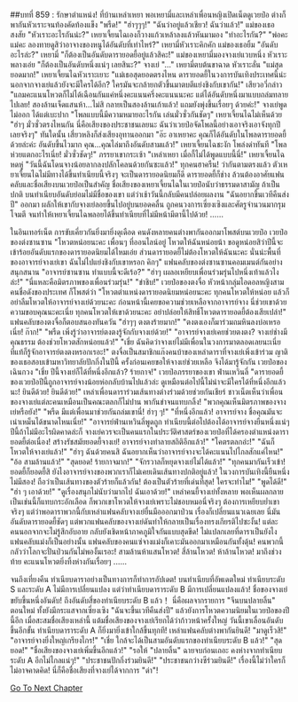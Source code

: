 ##บทที่ 859 : รักษาตำแหน่ง!
ที่บ้านเหล่าเหยา
พอเหยามี่และเหล่าเพื่อนหญิงเปิดเน็ตดูเวยป๋อ ต่างก็พากันหัวเราะจนท้องคัดท้องแข็ง
"พรืด!"
"ฮ่าๆๆๆ!"
"ฉันว่าอยู่แล้วเชียว! ฉันว่าแล้ว!"
แม่ของเธอสงสัย "หัวเราะอะไรกันน่ะ?"
เหยาเจี้ยนไฉเองก็วางแก้วเหล้าลงแล้วหันมามอง "ทำอะไรกัน?"
"พ่อคะ แม่คะ ลองทายดูสิว่าอาจางของหนูได้อันดับที่เท่าไหร่?" เหยามี่หัวเราะคิกคัก
แม่ของเธอยิ้ม "อันดับอะไรล่ะ?"
เหยามี่ "ก็ต้องเป็นอันดับดารายอดยี้อยู่แล้วสิคะ!"
แม่ของเหยามี่มองจางเย่แวบหนึ่ง หัวเราะพลางเอ่ย "ก็ต้องเป็นอันดับหนึ่งแน่ๆ เลยสินะ?"
จางเย่ "..."
เหยามี่ตบต้นขาฉาด หัวเราะลั่น "แม่สุดยอดมาก!"
เหยาเจี้ยนไฉหัวเราะเยาะ "แม่เธอสุดยอดตรงไหน ดารายอดยี้ในวงการบันเทิงประเทศนี้น่ะ นอกจากจางเย่แล้วยังจะมีใครได้อีก? ใครมันจะกล้ายกตัวขึ้นมาตบตีแย่งชิงกับเขากัน!"
เสียวอวี่กล่าว "แถมคะแนนโหวตก็ไม่ได้เฉือนกันแค่หนึ่งคะแนนครึ่งคะแนนนะคะ แต่ได้อันดับหนึ่งมาแบบถล่มทลายไปเลย! สองล้านเจ็ดแสนห้า...ไม่สิ กลายเป็นสองล้านเก้าแล้ว! แถมยังพุ่งขึ้นเรื่อยๆ ด้วยค่ะ!"
จางเย่พูดไม่ออก ได้แต่เบะปาก "โพลแบบนี้มีความหมายอะไรกัน เล่นมั่วซั่วกันชัดๆ"
เหยาเจี้ยนไฉไม่เห็นด้วย "ฮ่าๆ มั่วซั่วตรงไหนกัน นี่คือเสียงของประชาชนเลยนะ ฉันว่าเวยป๋อจัดโพลนี้อย่างเอาจริงเอาจังทุกปีเลยจริงๆ"
ทันใดนั้น เสี่ยวหลิงก็ส่งเสียงอุทานออกมา "อ๊ะ อาเหยาคะ คุณก็ได้อันดับในโพลดารายอดยี้ด้วยล่ะค่ะ อันดับขึ้นไวมาก คุณ...คุณไล่มาถึงอันดับสามแล้ว!"
เหยาเจี้ยนไฉชะงัก โพล่งด่าทันที "โพลห่วยแตกอะไรเนี่ย! มั่วซั่วชัดๆ!"
ภรรยาเขากระเซ้า "เหล่าเหยา เมื่อกี้ไม่ได้พูดแบบนี้นี่!"
เหยาเจี้ยนไฉหดหู่ "วันนี้ฉันโดนจางน้อยลากลงปลักโคลนด้วยกันซะแล้ว!"
ทุกคนฮาครืน!
ว่ากันตามตรงแล้ว ตัวเหยาเจี้ยนไฉไม่มีทางได้ขึ้นทำเนียบนี้จริงๆ จะเป็นดารายอดนิยมก็ดี ดารายอดยี้ก็ช่าง ล้วนต้องอาศัยแฟนคลับและชื่อเสียงบนเวยป๋อเป็นสำคัญ ชื่อเสียงของเหยาเจี้ยนไฉในเวยป๋อนับว่าธรรมดาสามัญ ถ้าเป็นปกติ บนทำเนียบอันดับย่อมไม่มีชื่อของเขา แต่ว่าเช้าวันนี้กลับมีคนปล่อยผลงาน "ฉันอยากขึ้นเวทีคืนส่งปี" ออกมา ผลักให้เขากับจางเย่ลอยขึ้นไปอยู่บนยอดคลื่น ถูกคนวงการเซี่ยงเซิงและศัตรูจำนวนมากรุมโจมตี จนทำให้เหยาเจี้ยนไฉพลอยได้ขึ้นทำเนียบที่ไม่มีหน้ามีตานี้ไปด้วย!
……


ในอินเทอร์เน็ต
การขับเคี่ยวกันยิ่งมายิ่งดุเดือด คนดังหลายคนต่างพากันออกมาโพสต์บนเวยป๋อ
เวยป๋อของต่งซานซาน "โหวตหน่อยนะคะ เพื่อนๆ ที่ออนไลน์อยู่ โหวตให้ฉันหน่อยน้า ขอดูหน่อยสิว่าปีนี้จะเข้าร้อยอันดับแรกของดารายอดนิยมได้ไหมเอ่ย ส่วนดารายอดยี้ไม่ต้องโหวตให้ฉันนะคะ นั่นน่ะพื้นที่ของอาจารย์จางเย่เขา ฉันไม่ไปแย่งชิงกับเขาหรอก คิกๆ"
แฟนคลับของต่งซานซานคอมเมนต์กันอย่างสนุกสนาน
"อาจารย์ซานซาน ทำแบบนี้จะดีเร้อ?"
"ฮ่าๆ เผลอเหยียบเพื่อนร่วมรุ่นไปหนึ่งเท้าแล้วไงล่ะ!"
"นี่แหละคือมิตรภาพของเพื่อนร่วมรุ่น!"
"ขำชิบ!"
เวยป๋อของตงจื่อ หัวหน้ากลุ่มไอดอลหญิงสามคนชื่อดังของประเทศ ก็โพสต์ว่า "โหวตตำแหน่งดารายอดนิยมหน่อยนะคะ ทุกคนโหวตให้หน่อย แล้วก็อย่าลืมโหวตให้อาจารย์จางเย่ด้วยนะคะ ก่อนหน้านี้เคยขอความช่วยเหลือจากอาจารย์จาง นี่ช่วยเขาด้วยความขอบคุณนะคะเนี่ย ทุกคนโหวตให้เขาด้วยนะคะ อย่าปล่อยให้สิทธิ์โหวตดารายอดยี้ต้องเสียเปล่า!"
แฟนคลับของตงจื่อก็ตอบสนองทันควัน
"ฮ่าๆๆ ตงตงร้ายมาก!"
"ตงตงเองก็มาร่วมถมหินลงบ่อเหรอเนี่ย! ก๊าก!"
"พรืด เพิ่งรู้ว่าอาจารย์ตงตงรู้จักกับจางเย่ด้วย!"
"อาจารย์จางเย่เคยช่วยตงตง? จางเย่ช่างมีคุณธรรม ต้องช่วยโหวตสักหน่อยแล้ว!"
"เชี่ย ฉันคิดว่าจางเย่ไม่มีเพื่อนในวงการมาตลอดเลยนะเนี่ย ที่แท้ก็รู้จักอาจารย์ตงตงหรอกเรอะ!"
ตงจื่อเป็นสมาชิกแก๊งคนบ้าของเหล่าดาราที่จางเย่เพิ่งเข้าร่วม ญาติของเธอสอบเข้ามหาวิทยาลัยปักกิ่งในปีนี้ ครั้งก่อนเคยขอให้จางเย่ช่วยเหลือ จึงได้มารู้จักกัน
เวยป๋อของเฉินกวง "เชี่ย ปีนี้จางเย่ก็ได้ที่หนึ่งอีกแล้ว? ร้ายกาจ!"
เวยป๋อภรรยาของเขา ฟ่านเหวินลี่ "ดารายอดยี้ของเวยป๋อปีนี้ถูกอาจารย์จางน้อยห่อกลับบ้านไปแล้วล่ะ ดูเหมือนต่อไปนี้ไม่น่าจะมีใครได้ที่หนึ่งอีกแล้วนะ! ยินดีด้วย! ยินดีด้วย!"
เหล่าเพื่อนดาราร่วมเส้นทางต่างร่วมด้วยช่วยกันเชียร์
ชาวเน็ตเห็นว่าเพื่อนของจางเย่แต่ละคนเหมือนเป็นคณะตลกก็ไม่ปาน พากันขำจนแทบกลิ้ง!
"พวกคุณเห็นมิตรภาพของจางเย่หรือยัง!"
"พรืด มีแต่เพื่อนมาช่วยกันถล่มเขานี่! ฮ่าๆ ๆ!"
"ที่หนึ่งอีกแล้ว! อาจารย์จาง ชื่อคุณมันจะเน่าเหม็นได้ขนาดไหนเนี่ย!"
"อาจารย์ฟ่านเหวินลี่พูดถูก ทำเนียบนี้ต่อไปต้องได้อาจารย์จางยืนหนึ่งแน่ๆ ปีนี้ถ้าไม่มีอะไรผิดคาดล่ะก็ จางเย่ควรจะเป็นคนแรกในประวัติศาสตร์ของเวยป๋อที่ได้ครองตำแหน่งดารายอดยี้ต่อเนื่อง! สร้างรัชสมัยยอดยี้จางเย่! อาจารย์จางทำลายสถิติอีกแล้ว!"
"โคตรตลกอ่ะ!"
"ฉันก็โหวตให้จางเย่แล้ว!"
"ฮ่าๆ ฉันด้วยคนสิ ฉันอยากเห็นว่าอาจารย์จางจะได้คะแนนไปไกลสักแค่ไหน!"
"อ้อ สามล้านแล้ว!"
"สุดยอด! ร้ายกาจมาก!"
"จักรวาลก็หยุดจางเย่ไม่ได้แล้ว!"
"ทุกคนมากันเร็วเข้า! ยอดยี้ก็ยอดยี้สิ ยังไงอาจารย์จางของพวกเราก็ไม่เคยเดินเส้นทางปกติอยู่แล้ว! ในวงการบันเทิงนี้ยืนหนึ่งไม่มีสอง! ถือว่าเป็นเส้นทางของตัวร้ายก็แล้วกัน! ต้องเป็นตัวร้ายที่เด่นที่สุด! ใครจะทำไม!"
"พูดได้ดี!"
"ฮ่า ๆ เอาด้วย!"
"ดูเรื่องสนุกไม่นับว่ามากไป ฉันเอาด้วย!"
เหล่าคนยี้จางเย่ทั้งหลาย พอเห็นผลกลายเป็นเช่นนี้ก็แทบกระอักเลือด ก็พวกเขาโหวตให้จางเย่เพราะไม่ชอบหมอนี่จริงๆ ต้องการเหยียบย่ำเขาจริงๆ แต่ว่าพอดาราพวกนี้กับเหล่าแฟนคลับจางเย่ยื่นมือออกมาป่วน เรื่องก็เปลี่ยนแนวเฉยเลย นี่มันอันดับดารายอดยี้ชัดๆ แต่พวกแฟนคลับของจางเย่ดันทำให้กลายเป็นเรื่องทรงเกียรติไปซะงั้น! แต่ละคนนอกจากจะไม่รู้สึกอับอาย กลับยังเชิดหน้าภาคภูมิใจกันแบบสุดขีด! ไม่แปลกเลยที่ดาราเป็นยังไงแฟนคลับแม่งก็เป็นอย่างนั้น แฟนคลับของคนแซ่จางแม่งก็เคาะมันออกมาเหมือนกันทั้งดุ้น! คนพวกนี้กลัวว่าโลกจะปั่นป่วนกันไม่พองั้นเรอะ!
สามล้านห้าแสนโหวต!
สี่ล้านโหวต!
ห้าล้านโหวต!
มาถึงช่วงท้าย คะแนนโหวตยิ่งทิ้งห่างกันเรื่อยๆ
......


จนถึงเที่ยงคืน ทำเนียบดาราอย่างเป็นทางการก็ทำการอัปเดต!
บนทำเนียบที่อัพเดตใหม่ ทำเนียบระดับ S และระดับ A ไม่มีการเปลี่ยนแปลง แต่ว่าทำเนียบดาราระดับ B มีการเปลี่ยนแปลงแล้ว!
ชื่อของจางเย่ขยับขึ้นหนึ่งอันดับ!
ถึงอันดับสี่ของทำเนียบระดับ B แล้ว！
นี่คือผลจากรายการ "จีนบนปลายลิ้น" ตอนใหม่ ทั้งยังมีกระแสจากเซี่ยงเซิง "ฉันจะขึ้นเวทีคืนส่งปี" แล้วยังการโหวตความนิยมในเวยป๋อของปีนี้อีก เมื่อสะสมชื่อเสียงเหล่านี้ แต้มชื่อเสียงของจางเย่เรียกได้ว่าก้าวหน้าครั้งใหญ่ วันนี้เขาเลื่อนอันดับขึ้นอีกขั้น ทำเนียบดาราระดับ A ก็ยิ่งมายิ่งเข้าใกล้ขึ้นทุกที!
เหล่าแฟนคลับต่างพากันยินดี!
"มาดูเร็วสิ!"
"อาจารย์จางยิ่งใหญ่เกรียงไกร!"
"เชี่ย ใกล้จะได้เป็นสามอันดับแรกของทำเนียบระดับ B แล้ว!"
"สุดยอด!"
"ชื่อเสียงของจางเย่เพิ่มขึ้นอีกแล้ว!"
"รอให้ "ปลายลิ้น" ฉายจบก่อนเถอะ คงห่างจากทำเนียบระดับ A อีกไม่ไกลแน่ๆ!"
"ประชาชนปักกิ่งร่วมยินดี!"
"ประชาชนกว่างซีร่วมยินดี!"
เรื่องนี้ไม่ว่าใครก็ไม่อาจคาดคิด!
นี่ก็คือชื่อเสียงที่จางเย่ได้จากการ "ด่า"!






[Go To Next Chapter]( ./57.md)